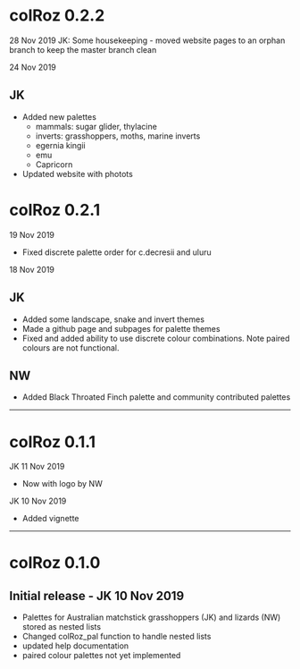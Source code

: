 # colRoz 0.2.2
28 Nov 2019
JK: Some housekeeping - moved website pages to an orphan branch to keep the master branch clean

24 Nov 2019
## JK

* Added new palettes
    * mammals: sugar glider, thylacine
    * inverts: grasshoppers, moths, marine inverts
    * egernia kingii
    * emu
    * Capricorn
* Updated website with photots
    
# colRoz 0.2.1

19 Nov 2019

* Fixed discrete palette order for c.decresii and uluru

18 Nov 2019
## JK

* Added some landscape, snake and invert themes
* Made a github page and subpages for palette themes
* Fixed and added ability to use discrete colour combinations. Note paired colours are not functional.

## NW
* Added Black Throated Finch palette and community contributed palettes

***
# colRoz 0.1.1
JK 11 Nov 2019

* Now with logo by NW

JK 10 Nov 2019

* Added vignette

***
# colRoz 0.1.0
## Initial release - JK 10 Nov 2019
* Palettes for Australian matchstick grasshoppers (JK) and lizards (NW) stored as nested lists
* Changed colRoz_pal function to handle nested lists
* updated help documentation
* paired colour palettes not yet implemented
